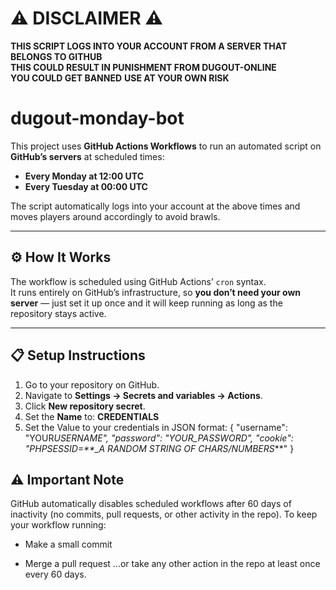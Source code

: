# ⚠️ DISCLAIMER ⚠️

**THIS SCRIPT LOGS INTO YOUR ACCOUNT FROM A SERVER THAT BELONGS TO GITHUB**  
**THIS COULD RESULT IN PUNISHMENT FROM DUGOUT-ONLINE**  
**YOU COULD GET BANNED**
**USE AT YOUR OWN RISK**

# dugout-monday-bot

This project uses **GitHub Actions Workflows** to run an automated script on **GitHub’s servers** at scheduled times:

- **Every Monday at 12:00 UTC**
- **Every Tuesday at 00:00 UTC**

The script automatically logs into your account at the above times and moves players around accordingly to avoid brawls.

---

## ⚙️ How It Works

The workflow is scheduled using GitHub Actions’ `cron` syntax.  
It runs entirely on GitHub’s infrastructure, so **you don’t need your own server** — just set it up once and it will keep running as long as the repository stays active.

---

## 📋 Setup Instructions

1. Go to your repository on GitHub.
2. Navigate to **Settings → Secrets and variables → Actions**.
3. Click **New repository secret**.
4. Set the **Name** to: **CREDENTIALS**
5. Set the Value to your credentials in JSON format:
   {
   "username": "YOUR*USERNAME",
   "password": "YOUR_PASSWORD",
   "cookie": "PHPSESSID=\*\*\_A RANDOM STRING OF CHARS/NUMBERS*\*\*"
   }

## ⚠️ Important Note

GitHub automatically disables scheduled workflows after 60 days of inactivity (no commits, pull requests, or other activity in the repo).
To keep your workflow running:

- Make a small commit

- Merge a pull request
  ...or take any other action in the repo at least once every 60 days.

